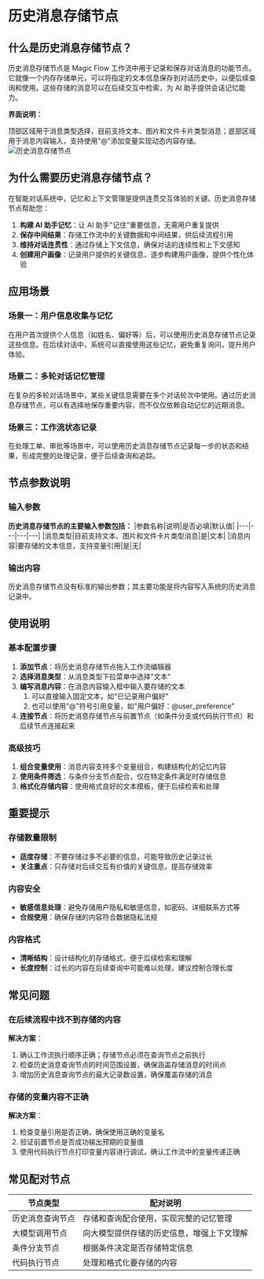 # 历史消息存储节点

## 什么是历史消息存储节点？
历史消息存储节点是 Magic Flow 工作流中用于记录和保存对话消息的功能节点。它就像一个内存存储单元，可以将指定的文本信息保存到对话历史中，以便后续查询和使用。这些存储的消息可以在后续交互中检索，为 AI 助手提供会话记忆能力。

**界面说明：**

顶部区域用于消息类型选择，目前支持文本、图片和文件卡片类型消息；底部区域用于消息内容输入，支持使用"@"添加变量实现动态内容存储。
![历史消息存储节点](https://cdn.letsmagic.cn/static/img/Historical-message-storage.png)

## 为什么需要历史消息存储节点？
在智能对话系统中，记忆和上下文管理是提供连贯交互体验的关键。历史消息存储节点帮助您：
1. **构建 AI 助手记忆**：让 AI 助手"记住"重要信息，无需用户重复提供
2. **保存中间结果**：存储工作流中的关键数据和中间结果，供后续流程引用
3. **维持对话连贯性**：通过存储上下文信息，确保对话的连续性和上下文感知
4. **创建用户画像**：记录用户提供的关键信息，逐步构建用户画像，提供个性化体验

## 应用场景
### 场景一：用户信息收集与记忆
在用户首次提供个人信息（如姓名、偏好等）后，可以使用历史消息存储节点记录这些信息。在后续对话中，系统可以直接使用这些记忆，避免重复询问，提升用户体验。

### 场景二：多轮对话记忆管理
在复杂的多轮对话场景中，某些关键信息需要在多个对话轮次中使用。通过历史消息存储节点，可以有选择地保存重要内容，而不仅仅依赖自动记忆的近期消息。

### 场景三：工作流状态记录
在处理工单、审批等场景中，可以使用历史消息存储节点记录每一步的状态和结果，形成完整的处理记录，便于后续查询和追踪。

## 节点参数说明
### 输入参数
**历史消息存储节点的主要输入参数包括：**
|参数名称|说明|是否必填|默认值|
|---|---|---|---|
|消息类型|目前支持文本、图片和文件卡片类型消息|是|文本|
|消息内容|要存储的文本信息，支持变量引用|是|无|

### 输出内容
历史消息存储节点没有标准的输出参数；其主要功能是将内容写入系统的历史消息记录中。

## 使用说明
### 基本配置步骤
1. **添加节点**：将历史消息存储节点拖入工作流编辑器
2. **选择消息类型**：从消息类型下拉菜单中选择"文本"
3. **编写消息内容**：在消息内容输入框中输入要存储的文本
    1. 可以直接输入固定文本，如"已记录用户偏好"
    2. 也可以使用"@"符号引用变量，如"用户偏好：@user_preference"
4. **连接节点**：将历史消息存储节点与前置节点（如条件分支或代码执行节点）和后续节点连接起来

### 高级技巧
1. **组合变量使用**：消息内容支持多个变量组合，构建结构化的记忆内容
2. **使用条件筛选**：与条件分支节点配合，仅在特定条件满足时存储信息
3. **格式化存储内容**：使用格式良好的文本模板，便于后续检索和处理

## 重要提示
### 存储数量限制
- **适度存储**：不要存储过多不必要的信息，可能导致历史记录过长
- **关注重点**：只存储对后续交互有价值的关键信息，提高存储效率

### 内容安全
- **敏感信息处理**：避免存储用户隐私和敏感信息，如密码、详细联系方式等
- **合规使用**：确保存储的内容符合数据隐私法规

### 内容格式
- **清晰结构**：设计结构化的存储格式，便于后续检索和理解
- **长度控制**：过长的内容在后续查询中可能难以处理，建议控制合理长度

## 常见问题
### 在后续流程中找不到存储的内容
**解决方案**：
1. 确认工作流执行顺序正确；存储节点必须在查询节点之前执行
2. 检查历史消息查询节点的时间范围设置，确保涵盖存储消息的时间点
3. 增加历史消息查询节点的最大记录数设置，确保覆盖存储的消息

### 存储的变量内容不正确
**解决方案**：
1. 检查变量引用是否正确，确保使用正确的变量名
2. 验证前置节点是否成功输出预期的变量值
3. 使用代码执行节点打印变量内容进行调试，确认工作流中的变量传递正确

## 常见配对节点
|节点类型|配对说明|
|---|---|
|历史消息查询节点|存储和查询配合使用，实现完整的记忆管理|
|大模型调用节点|向大模型提供存储的历史信息，增强上下文理解|
|条件分支节点|根据条件决定是否存储特定信息|
|代码执行节点|处理和格式化要存储的内容|